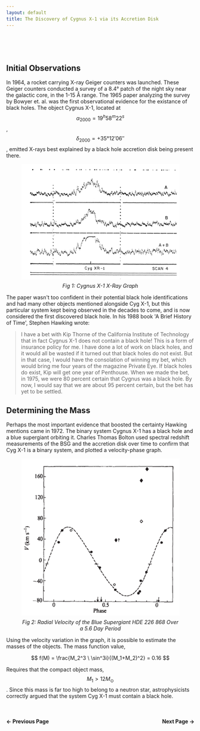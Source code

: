 ```yaml
---
layout: default
title: The Discovery of Cygnus X-1 via its Accretion Disk
---
```


<br>

<br>

<br>

## Initial Observations
In 1964, a rocket carrying X-ray Geiger counters was launched. These Geiger counters conducted a survey of a 8.4° patch of the night sky near the galactic core, in the 1-15 Å range. The 1965 paper analyzing the survey by Bowyer et. al. was the first observational evidence for the existance of black holes. The object Cygnus X-1, located at $$\alpha_{2000} = 19^h 58^m 22^s$$, $$\delta_{2000} = +35° 12' 06''$$, emitted X-rays best explained by a black hole accretion disk being present there.

<figure style="text-align: center;">
  <img src="/assets/css/cyg_x1.png" alt="Cygnus X-1 X-ray Graph" width="500"/>
  <figcaption style="margin-top: 5px; font-style: italic;">Fig 1: Cygnus X-1 X-Ray Graph</figcaption>
</figure>


The paper wasn't too confident in their potential black hole identifications and had many other objects mentioned alongside Cyg X-1, but this particular system kept being observed in the decades to come, and is now considered the first discovered black hole. In his 1988 book 'A Brief History of Time', Stephen Hawking wrote:

>I have a bet with Kip Thorne of the California Institute of Technology that in fact Cygnus X-1 does not contain a black hole! This is a form of insurance policy for me. I have done a lot of work on black holes, and it would all be wasted if it turned out that black holes do not exist. But in that case, I would have the consolation of winning my bet, which would bring me four years of the magazine Private Eye. If black holes do exist, Kip will get one year of Penthouse. When we made the bet, in 1975, we were 80 percent certain that Cygnus was a black hole. By now, I would say that we are about 95 percent certain, but the bet has yet to be settled.

## Determining the Mass
Perhaps the most important evidence that boosted the certainty Hawking mentions came in 1972. The binary system Cygnus X-1 has a black hole and a blue supergiant orbiting it. Charles Thomas Bolton used spectral redshift measurements of the BSG and the accretion disk over time to confirm that Cyg X-1 is a binary system, and plotted a velocity-phase graph.

<figure style="text-align: center;">
  <img src="/assets/css/cyg_rotation.png" alt="Periodic Rotation of the Blue Supergiant HDE 226 868" width="500"/>
  <figcaption style="margin-top: 5px; font-style: italic;">Fig 2: Radial Velocity of the Blue Supergiant HDE 226 868 Over a 5.6 Day Period</figcaption>
</figure>

Using the velocity variation in the graph, it is possible to estimate the masses of the objects. The mass function value,

$$
f(M) = \frac{M_2^3 \ \sin^3i}{(M_1+M_2)^2} = 0.16
$$

Requires that the compact object mass, $$M_1 > 12 M_{\odot}$$. Since this mass is far too high to belong to a neutron star, astrophysicists correctly argued that the system Cyg X-1 must contain a black hole.

<br>

<div style="display: flex; justify-content: space-between; margin-top: 20px;">
  <a href="/theoretical_basis.html" style="text-decoration: none; font-weight: bold;">&#8592; Previous Page</a>
  <a href="/gravitational_waves" style="text-decoration: none; font-weight: bold;">Next Page &#8594;</a>
</div>

<br>
